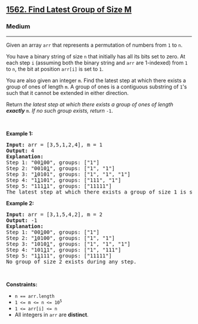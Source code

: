 <h2><a href="https://leetcode.com/problems/find-latest-group-of-size-m/">1562. Find Latest Group of Size M</a></h2><h3>Medium</h3><hr><p>Given an array <code>arr</code> that represents a permutation of numbers from <code>1</code> to <code>n</code>.</p>

<p>You have a binary string of size <code>n</code> that initially has all its bits set to zero. At each step <code>i</code> (assuming both the binary string and <code>arr</code> are 1-indexed) from <code>1</code> to <code>n</code>, the bit at position <code>arr[i]</code> is set to <code>1</code>.</p>

<p>You are also given an integer <code>m</code>. Find the latest step at which there exists a group of ones of length <code>m</code>. A group of ones is a contiguous substring of <code>1</code>&#39;s such that it cannot be extended in either direction.</p>

<p>Return <em>the latest step at which there exists a group of ones of length <strong>exactly</strong></em> <code>m</code>. <em>If no such group exists, return</em> <code>-1</code>.</p>

<p>&nbsp;</p>
<p><strong class="example">Example 1:</strong></p>

<pre>
<strong>Input:</strong> arr = [3,5,1,2,4], m = 1
<strong>Output:</strong> 4
<strong>Explanation:</strong> 
Step 1: &quot;00<u>1</u>00&quot;, groups: [&quot;1&quot;]
Step 2: &quot;0010<u>1</u>&quot;, groups: [&quot;1&quot;, &quot;1&quot;]
Step 3: &quot;<u>1</u>0101&quot;, groups: [&quot;1&quot;, &quot;1&quot;, &quot;1&quot;]
Step 4: &quot;1<u>1</u>101&quot;, groups: [&quot;111&quot;, &quot;1&quot;]
Step 5: &quot;111<u>1</u>1&quot;, groups: [&quot;11111&quot;]
The latest step at which there exists a group of size 1 is step 4.
</pre>

<p><strong class="example">Example 2:</strong></p>

<pre>
<strong>Input:</strong> arr = [3,1,5,4,2], m = 2
<strong>Output:</strong> -1
<strong>Explanation:</strong> 
Step 1: &quot;00<u>1</u>00&quot;, groups: [&quot;1&quot;]
Step 2: &quot;<u>1</u>0100&quot;, groups: [&quot;1&quot;, &quot;1&quot;]
Step 3: &quot;1010<u>1</u>&quot;, groups: [&quot;1&quot;, &quot;1&quot;, &quot;1&quot;]
Step 4: &quot;101<u>1</u>1&quot;, groups: [&quot;1&quot;, &quot;111&quot;]
Step 5: &quot;1<u>1</u>111&quot;, groups: [&quot;11111&quot;]
No group of size 2 exists during any step.
</pre>

<p>&nbsp;</p>
<p><strong>Constraints:</strong></p>

<ul>
	<li><code>n == arr.length</code></li>
	<li><code>1 &lt;= m &lt;= n &lt;= 10<sup>5</sup></code></li>
	<li><code>1 &lt;= arr[i] &lt;= n</code></li>
	<li>All integers in <code>arr</code> are <strong>distinct</strong>.</li>
</ul>
